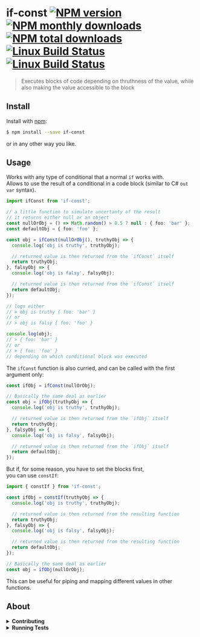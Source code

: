 # if-const [![NPM version](https://img.shields.io/npm/v/if-const.svg?style=flat-square)](https://www.npmjs.com/package/if-const) [![NPM monthly downloads](https://img.shields.io/npm/dm/if-const.svg?style=flat-square)](https://npmjs.org/package/if-const) [![NPM total downloads](https://img.shields.io/npm/dt/if-const.svg?style=flat-square)](https://npmjs.org/package/if-const) [![Linux Build Status](https://img.shields.io/travis/raiondesu/if-const.svg?style=flat-square)](https://travis-ci.com/raiondesu/if-const) [![Linux Build Status](https://img.shields.io/coveralls/github/Raiondesu/if-const?style=flat-square)](https://travis-ci.com/raiondesu/if-const)

> Executes blocks of code depending on thruthness of the value, while also making the value accessible to the block

## Install

Install with [npm](https://www.npmjs.com/):

```sh
$ npm install --save if-const
```

or in any other way you like.

## Usage

Works with any type of conditional that a normal `if` works with.\
Allows to use the result of a conditional in a code block (similar to C# `out var` syntax).

```ts
import ifConst from 'if-const';

// a little function to simulate uncertanty of the result
// it returns either null or an object
const nullOrObj = () => Math.random() > 0.5 ? null : { foo: 'bar' };
const defaultObj = { foo: 'foo' };

const obj = ifConst(nullOrObj(), truthyObj => {
  console.log('obj is truthy', truthyObj);

  // returned value is then returned from the `ifConst` itself
  return truthyObj;
}, falsyObj => {
  console.log('obj is falsy', falsyObj);

  // returned value is then returned from the `ifConst` itself
  return defaultObj;
});

// logs either
// > obj is truthy { foo: 'bar' }
// or
// > obj is falsy { foo: 'foo' }

console.log(obj);
// > { foo: 'bar' }
// or
// > { foo: 'foo' }
// depending on which conditional block was executed
```

The `ifConst` function is also curried, and can be called with the first argument only:
```ts
const ifObj = ifConst(nullOrObj);

// Basically the same deal as earlier
const obj = ifObj(truthyObj => {
  console.log('obj is truthy', truthyObj);

  // returned value is then returned from the `ifObj` itself
  return truthyObj;
}, falsyObj => {
  console.log('obj is falsy', falsyObj);

  // returned value is then returned from the `ifObj` itself
  return defaultObj;
});
```

But if, for some reason, you have to set the blocks first,\
you can use `constIf`:
```ts
import { constIf } from 'if-const';

const ifObj = constIf(truthyObj => {
  console.log('obj is truthy', truthyObj);

  // returned value is then returned from the resulting function
  return truthyObj;
}, falsyObj => {
  console.log('obj is falsy', falsyObj);

  // returned value is then returned from the resulting function
  return defaultObj;
});

// Basically the same deal as earlier
const obj = ifObj(nullOrObj);
```
This can be useful for piping and mapping different values in other functions.

## About

<details>
<summary><strong>Contributing</strong></summary>

Pull requests and stars are always welcome. For bugs and feature requests, [please create an issue](../../issues/new).

</details>

<details>
<summary><strong>Running Tests</strong></summary>

Running and reviewing unit tests is a great way to get familiarized with a library and its API. You can install dependencies and run tests with the following command:

```sh
$ npm install && npm test
```

</details>
